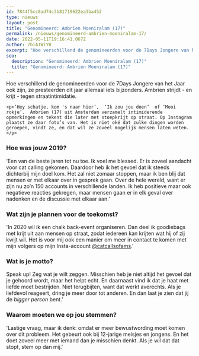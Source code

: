 ```yaml
---
id: 7844f5cc8ad74c3b81719622ea3ba452
type: nieuws
layout: post
title: "Genomineerd: Ambrien Moeniralam (17)"
permalink: /nieuws/genomineerd-ambrien-moeniralam-17/
date: 2022-05-11T19:16:41.067Z
author: 7biA1WiYB
excerpt: "Hoe verschillend de genomineerden voor de 7Days Jongere van het Jaar ook zijn, ze presteerden dit jaar allemaal iets bijzonders. Ambrien strijdt - en krijt - tegen straatintimidatie.  "
seo:
  description: "Genomineerd: Ambrien Moeniralam (17)"
  title: "Genomineerd: Ambrien Moeniralam (17)"
---
```

Hoe verschillend de genomineerden voor de 7Days Jongere van het Jaar ook zijn, ze presteerden dit jaar allemaal iets bijzonders. Ambrien strijdt - en krijt - tegen straatintimidatie.  

    <p>‘Hey schatje, kom 's naar hier’,  ‘Ik zou jou doen’  of ‘Mooi rokje’.  Ambrien (17) uit Amsterdam verzamelt intimiderende opmerkingen en tekent die later met stoepkrijt op straat. Op Instagram plaatst ze daar foto’s van. Het is niet oké dat zulke dingen worden geroepen, vindt ze, en dat wil ze zoveel mogelijk mensen laten weten.</p>
<h3>Hoe was jouw 2019?</h3>
<p>‘Een van de beste jaren tot nu toe. Ik voel me blessed. Er is zoveel aandacht voor cat calling gekomen. Daardoor heb ik het gevoel dat ik steeds dichterbij mijn doel kom. Het zal niet zomaar stoppen, maar ik ben blij dat mensen er met elkaar over in gesprek gaan. Over de hele wereld, want er zijn nu zo’n 150 accounts in verschillende landen. Ik heb positieve maar ook negatieve reacties gekregen, maar mensen gaan er in elk geval over nadenken en de discussie met elkaar aan.’</p>
<h3>Wat zijn je plannen voor de toekomst?</h3>
<p>'In 2020 wil ik een chalk back-event organiseren. Dan deel ik goodiebags met krijt uit aan mensen op straat, zodat iedereen kan krijten wat hij of zij kwijt wil. Het is voor mij ook een manier om meer in contact te komen met mijn volgers op mijn Insta-account <a href="https://www.instagram.com/catcallsofams/?hl=nl" target="_blank">@catcallsofams</a>.’</p>
<h3>Wat is je motto?</h3>
<p>Speak up! Zeg wat je wilt zeggen. Misschien heb je niet altijd het gevoel dat je gehoord wordt, maar het helpt echt. En daarnaast vind ik dat je haat met liefde moet bestrijden. Niet terugbijten, want dat werkt averechts. Als je liefdevol reageert, dring je meer door tot anderen. En dan laat je zien dat jij de <em>bigger person </em>bent.'</p>
<h3>Waarom moeten we op jou stemmen?</h3>
<p>'Lastige vraag, maar ik denk: omdat er meer bewustwording moet komen over dit probleem. Het gebeurt ook bij 12-jarige meisjes en jongens. En het doet zoveel meer met iemand dan je misschien denkt. Als je wil dat dat stopt, stem op dan mij.'</p>  
